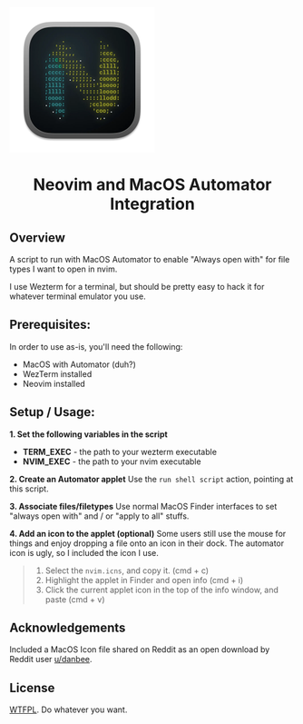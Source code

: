 <img align="center" valign="center" height="256" width="256" src="./docs/nvim.png" alt="neovim" />
<h1 align="center">Neovim and MacOS Automator Integration</h1>

## Overview
A script to run with MacOS Automator to enable "Always open with"
for file types I want to open in nvim.

I use Wezterm for a terminal, but should be pretty easy to hack it for 
whatever terminal emulator you use.

## Prerequisites:
In order to use as-is, you'll need the following:
- MacOS with Automator (duh?)
- WezTerm installed
- Neovim installed

## Setup / Usage:
**1. Set the following variables in the script**
- **TERM_EXEC** - the path to your wezterm executable
- **NVIM_EXEC** - the path to your nvim executable

**2. Create an Automator applet**
Use the `run shell script` action, pointing at this script.

**3. Associate files/filetypes**
Use normal MacOS Finder interfaces to set "always open with" 
and / or "apply to all" stuffs.

**4. Add an icon to the applet (optional)**
Some users still use the mouse for things and enjoy dropping a file onto an 
icon in their dock. The automator icon is ugly, so I included the icon I use.
> 1. Select the `nvim.icns`, and copy it.  (cmd + c)
> 2. Highlight the applet in Finder and open info (cmd + i)
> 3. Click the current applet icon in the top of the info window, and paste (cmd + v)

## Acknowledgements
Included a MacOS Icon file shared on Reddit as an open download by 
Reddit user [u/danbee](https://www.reddit.com/user/danbee/).

## License
[WTFPL](http://www.wtfpl.net/). Do whatever you want.
